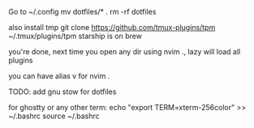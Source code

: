 Go to ~/.config
mv dotfiles/* .
rm -rf dotfiles

also install tmp 
git clone https://github.com/tmux-plugins/tpm ~/.tmux/plugins/tpm
starship is on brew

you're done, next time you open any dir using nvim ., lazy will load all plugins

you can have alias v for nvim .

TODO: add gnu stow for dotfiles

for ghostty or any other term:
echo "export TERM=xterm-256color" >> ~/.bashrc
source ~/.bashrc

